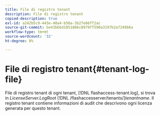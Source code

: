 ```yaml
---
title: File di registro tenant
description: File di registro tenant
copied-description: true
exl-id: a242b5c9-443e-40a4-b50a-3b27e66ff2ac
source-git-commit: be43bbbd1051886c8979ff590a3197b2a7249b6a
workflow-type: tm+mt
source-wordcount: '32'
ht-degree: 0%

---
```


# File di registro tenant{#tenant-log-file}

File di registro tenant di ogni tenant, [!DNL flashaccess-tenant.log], si trova in *LicenseServer.LogRoot* [!DNL /flashaccesserver/tenants/]*tenantname*. Il registro tenant contiene informazioni di audit che descrivono ogni licenza generata per questo tenant.
